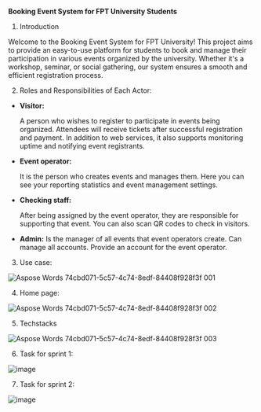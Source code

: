 **Booking Event System for FPT University Students**

1. Introduction

Welcome to the Booking Event System for FPT University! This project aims to provide an easy-to-use platform for students to book and manage their participation in various events organized by the university. Whether it's a workshop, seminar, or social gathering, our system ensures a smooth and efficient registration process.

2. Roles and Responsibilities of Each Actor:
- **Visitor:** 

  A person who wishes to register to participate in events being organized. Attendees will receive tickets after successful registration and payment. In addition to web services, it also supports monitoring uptime and notifying event registrants.

- **Event operator:**

  It is the person who creates events and manages them. Here you can see your reporting statistics and event management settings.

- **Checking staff:**

  After being assigned by the event operator, they are responsible for supporting that event. You can also scan QR codes to check in visitors.

- **Admin:** Is the manager of all events that event operators create. Can manage all accounts. Provide an account for the event operator.
3. Use case:

![Aspose Words 74cbd071-5c57-4c74-8edf-84408f928f3f 001](https://github.com/SWT301-N2/SOURCE/assets/108606108/8ed3ed54-d2fe-41de-9cec-7cf6709848b1)


4. Home page:

![Aspose Words 74cbd071-5c57-4c74-8edf-84408f928f3f 002](https://github.com/SWT301-N2/SOURCE/assets/108606108/6f75efd4-6339-4cb2-8400-069f757ff7ad)


5. Techstacks

![Aspose Words 74cbd071-5c57-4c74-8edf-84408f928f3f 003](https://github.com/SWT301-N2/SOURCE/assets/108606108/3199c217-f2e3-4783-97da-ab7e566473ee)


6. Task for sprint 1:

![image](https://github.com/user-attachments/assets/0a6ce643-124c-4f29-bf93-119a47e8070c)


7. Task for sprint 2:

![image](https://github.com/user-attachments/assets/5a83ca86-9d4f-41ed-82b3-ca14f986eefe)






